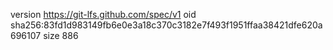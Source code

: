 version https://git-lfs.github.com/spec/v1
oid sha256:83fd1d983149fb6e0e3a18c370c3182e7f493f1951ffaa38421dfe620a696107
size 886
